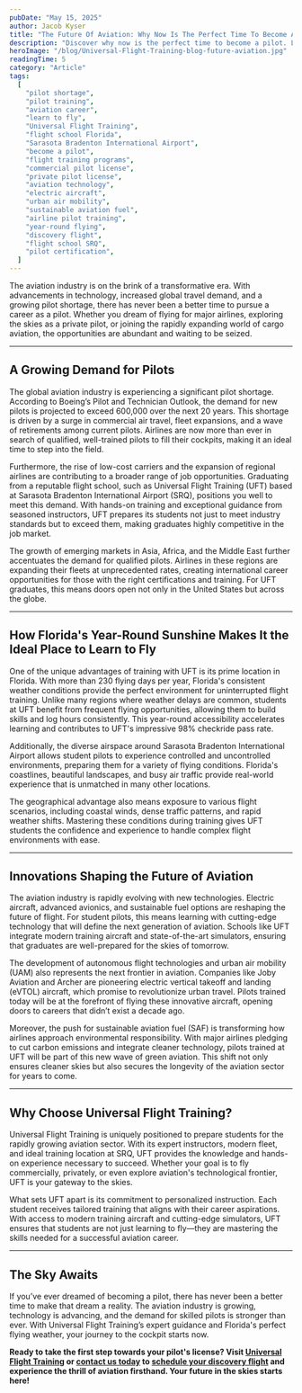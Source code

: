 ```yaml
---
pubDate: "May 15, 2025"
author: Jacob Kyser
title: "The Future Of Aviation: Why Now Is The Perfect Time To Become A Pilot"
description: "Discover why now is the perfect time to become a pilot. Learn how Universal Flight Training (UFT) in sunny Florida provides unmatched opportunities with year-round flying, cutting-edge technology, and a proven path to aviation success."
heroImage: "/blog/Universal-Flight-Training-blog-future-aviation.jpg"
readingTime: 5
category: "Article"
tags:
  [
    "pilot shortage",
    "pilot training",
    "aviation career",
    "learn to fly",
    "Universal Flight Training",
    "flight school Florida",
    "Sarasota Bradenton International Airport",
    "become a pilot",
    "flight training programs",
    "commercial pilot license",
    "private pilot license",
    "aviation technology",
    "electric aircraft",
    "urban air mobility",
    "sustainable aviation fuel",
    "airline pilot training",
    "year-round flying",
    "discovery flight",
    "flight school SRQ",
    "pilot certification",
  ]
---
```


The aviation industry is on the brink of a transformative era. With advancements in technology, increased global travel demand, and a growing pilot shortage, there has never been a better time to pursue a career as a pilot. Whether you dream of flying for major airlines, exploring the skies as a private pilot, or joining the rapidly expanding world of cargo aviation, the opportunities are abundant and waiting to be seized.

---

## A Growing Demand for Pilots

The global aviation industry is experiencing a significant pilot shortage. According to Boeing’s Pilot and Technician Outlook, the demand for new pilots is projected to exceed 600,000 over the next 20 years. This shortage is driven by a surge in commercial air travel, fleet expansions, and a wave of retirements among current pilots. Airlines are now more than ever in search of qualified, well-trained pilots to fill their cockpits, making it an ideal time to step into the field.

Furthermore, the rise of low-cost carriers and the expansion of regional airlines are contributing to a broader range of job opportunities. Graduating from a reputable flight school, such as Universal Flight Training (UFT) based at Sarasota Bradenton International Airport (SRQ), positions you well to meet this demand. With hands-on training and exceptional guidance from seasoned instructors, UFT prepares its students not just to meet industry standards but to exceed them, making graduates highly competitive in the job market.

The growth of emerging markets in Asia, Africa, and the Middle East further accentuates the demand for qualified pilots. Airlines in these regions are expanding their fleets at unprecedented rates, creating international career opportunities for those with the right certifications and training. For UFT graduates, this means doors open not only in the United States but across the globe.

---

## How Florida's Year-Round Sunshine Makes It the Ideal Place to Learn to Fly

One of the unique advantages of training with UFT is its prime location in Florida. With more than 230 flying days per year, Florida's consistent weather conditions provide the perfect environment for uninterrupted flight training. Unlike many regions where weather delays are common, students at UFT benefit from frequent flying opportunities, allowing them to build skills and log hours consistently. This year-round accessibility accelerates learning and contributes to UFT's impressive 98% checkride pass rate.

Additionally, the diverse airspace around Sarasota Bradenton International Airport allows student pilots to experience controlled and uncontrolled environments, preparing them for a variety of flying conditions. Florida's coastlines, beautiful landscapes, and busy air traffic provide real-world experience that is unmatched in many other locations.

The geographical advantage also means exposure to various flight scenarios, including coastal winds, dense traffic patterns, and rapid weather shifts. Mastering these conditions during training gives UFT students the confidence and experience to handle complex flight environments with ease.

---

## Innovations Shaping the Future of Aviation

The aviation industry is rapidly evolving with new technologies. Electric aircraft, advanced avionics, and sustainable fuel options are reshaping the future of flight. For student pilots, this means learning with cutting-edge technology that will define the next generation of aviation. Schools like UFT integrate modern training aircraft and state-of-the-art simulators, ensuring that graduates are well-prepared for the skies of tomorrow.

The development of autonomous flight technologies and urban air mobility (UAM) also represents the next frontier in aviation. Companies like Joby Aviation and Archer are pioneering electric vertical takeoff and landing (eVTOL) aircraft, which promise to revolutionize urban travel. Pilots trained today will be at the forefront of flying these innovative aircraft, opening doors to careers that didn’t exist a decade ago.

Moreover, the push for sustainable aviation fuel (SAF) is transforming how airlines approach environmental responsibility. With major airlines pledging to cut carbon emissions and integrate cleaner technology, pilots trained at UFT will be part of this new wave of green aviation. This shift not only ensures cleaner skies but also secures the longevity of the aviation sector for years to come.

---

## Why Choose Universal Flight Training?

Universal Flight Training is uniquely positioned to prepare students for the rapidly growing aviation sector. With its expert instructors, modern fleet, and ideal training location at SRQ, UFT provides the knowledge and hands-on experience necessary to succeed. Whether your goal is to fly commercially, privately, or even explore aviation's technological frontier, UFT is your gateway to the skies.

What sets UFT apart is its commitment to personalized instruction. Each student receives tailored training that aligns with their career aspirations. With access to modern training aircraft and cutting-edge simulators, UFT ensures that students are not just learning to fly—they are mastering the skills needed for a successful aviation career.

---

## The Sky Awaits

If you’ve ever dreamed of becoming a pilot, there has never been a better time to make that dream a reality. The aviation industry is growing, technology is advancing, and the demand for skilled pilots is stronger than ever. With Universal Flight Training’s expert guidance and Florida's perfect flying weather, your journey to the cockpit starts now.

**Ready to take the first step towards your pilot's license? Visit [Universal Flight Training](/) or [contact us today](/contact) to [schedule your discovery flight](/discovery-flight) and experience the thrill of aviation firsthand. Your future in the skies starts here!**
